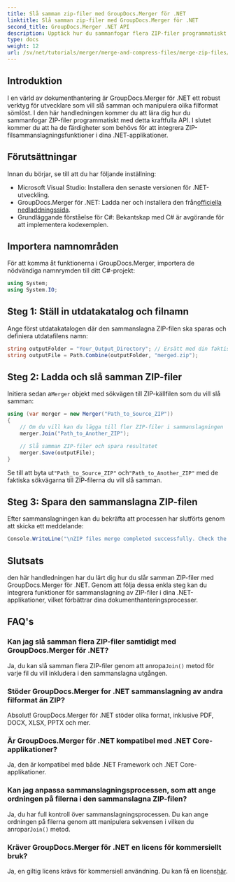 ```yaml
---
title: Slå samman zip-filer med GroupDocs.Merger för .NET
linktitle: Slå samman zip-filer med GroupDocs.Merger för .NET
second_title: GroupDocs.Merger .NET API
description: Upptäck hur du sammanfogar flera ZIP-filer programmatiskt med GroupDocs.Merger för .NET. Denna steg-för-steg handledning täcker förutsättningar.
type: docs
weight: 12
url: /sv/net/tutorials/merger/merge-and-compress-files/merge-zip-files/
---
```

## Introduktion

I en värld av dokumenthantering är GroupDocs.Merger för .NET ett robust verktyg för utvecklare som vill slå samman och manipulera olika filformat sömlöst. I den här handledningen kommer du att lära dig hur du sammanfogar ZIP-filer programmatiskt med detta kraftfulla API. I slutet kommer du att ha de färdigheter som behövs för att integrera ZIP-filsammanslagningsfunktioner i dina .NET-applikationer.

## Förutsättningar

Innan du börjar, se till att du har följande inställning:

- Microsoft Visual Studio: Installera den senaste versionen för .NET-utveckling.
-  GroupDocs.Merger för .NET: Ladda ner och installera den från[officiella nedladdningssida](https://releases.groupdocs.com/merger/net/).
- Grundläggande förståelse för C#: Bekantskap med C# är avgörande för att implementera kodexemplen.

## Importera namnområden

För att komma åt funktionerna i GroupDocs.Merger, importera de nödvändiga namnrymden till ditt C#-projekt:

```csharp
using System;
using System.IO;
```

## Steg 1: Ställ in utdatakatalog och filnamn

Ange först utdatakatalogen där den sammanslagna ZIP-filen ska sparas och definiera utdatafilens namn:

```csharp
string outputFolder = "Your_Output_Directory"; // Ersätt med din faktiska väg
string outputFile = Path.Combine(outputFolder, "merged.zip");
```

## Steg 2: Ladda och slå samman ZIP-filer

 Initiera sedan a`Merger` objekt med sökvägen till ZIP-källfilen som du vill slå samman:

```csharp
using (var merger = new Merger("Path_to_Source_ZIP"))
{
    // Om du vill kan du lägga till fler ZIP-filer i sammanslagningen
    merger.Join("Path_to_Another_ZIP");

    // Slå samman ZIP-filer och spara resultatet
    merger.Save(outputFile);
}
```

 Se till att byta ut`"Path_to_Source_ZIP"` och`"Path_to_Another_ZIP"` med de faktiska sökvägarna till ZIP-filerna du vill slå samman.

## Steg 3: Spara den sammanslagna ZIP-filen

Efter sammanslagningen kan du bekräfta att processen har slutförts genom att skicka ett meddelande:

```csharp
Console.WriteLine("\nZIP files merge completed successfully. Check the output in {0}", outputFolder);
```

## Slutsats

den här handledningen har du lärt dig hur du slår samman ZIP-filer med GroupDocs.Merger för .NET. Genom att följa dessa enkla steg kan du integrera funktioner för sammanslagning av ZIP-filer i dina .NET-applikationer, vilket förbättrar dina dokumenthanteringsprocesser.

## FAQ's

### Kan jag slå samman flera ZIP-filer samtidigt med GroupDocs.Merger för .NET?

 Ja, du kan slå samman flera ZIP-filer genom att anropa`Join()` metod för varje fil du vill inkludera i den sammanslagna utgången.

### Stöder GroupDocs.Merger for .NET sammanslagning av andra filformat än ZIP?

Absolut! GroupDocs.Merger för .NET stöder olika format, inklusive PDF, DOCX, XLSX, PPTX och mer.

### Är GroupDocs.Merger för .NET kompatibel med .NET Core-applikationer?

Ja, den är kompatibel med både .NET Framework och .NET Core-applikationer.

### Kan jag anpassa sammanslagningsprocessen, som att ange ordningen på filerna i den sammanslagna ZIP-filen?

Ja, du har full kontroll över sammanslagningsprocessen. Du kan ange ordningen på filerna genom att manipulera sekvensen i vilken du anropar`Join()` metod.

### Kräver GroupDocs.Merger för .NET en licens för kommersiellt bruk?

 Ja, en giltig licens krävs för kommersiell användning. Du kan få en licens[här](https://purchase.groupdocs.com/buy).